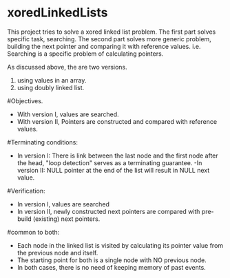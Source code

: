 # xoredLinkedLists
This project tries to solve a xored linked list problem. 
The first part solves specific task, searching. The second part solves
more generic problem, building the next pointer and comparing it with reference values. 
i.e. Searching is a specific problem of calculating pointers. 

As discussed above, the are two versions. 

1. using values in an array.
2. using doubly linked list.

#Objectives.
- With version I, values are searched.
- With version II, Pointers are constructed and compared with reference values.

#Terminating conditions:
- In version I: There is link between the last node and the first node after the head, "loop detection" serves as a terminating
              guarantee.
-In version II: NULL pointer at the end of the list will result in NULL next value.


#Verification:
- In version I, values are searched
- In version II, newly constructed next pointers are compared with pre-build (existing) next pointers.

#common to both:
- Each node in the linked list is visited by calculating its pointer value from the previous node and itself.
- The starting point for both is a single node with NO previous node. 
- In both cases, there is no need of keeping memory of past events. 
